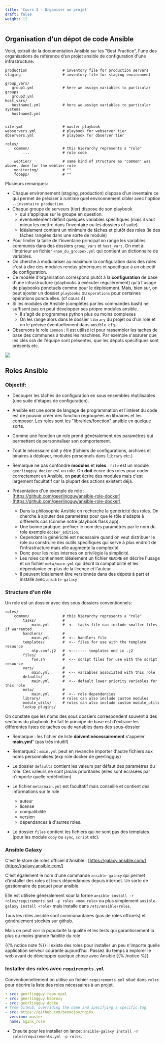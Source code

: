```yaml
---
title: 'Cours 3 - Organiser un projet'
draft: false
weight: 12
---
```


## Organisation d'un dépot de code Ansible

Voici, extrait de la documentation Ansible sur les "Best Practice", l'une des organisations de référence d'un projet ansible de configuration d'une infrastructure:

```
production                # inventory file for production servers
staging                   # inventory file for staging environment

group_vars/
   group1.yml             # here we assign variables to particular groups
   group2.yml
host_vars/
   hostname1.yml          # here we assign variables to particular systems
   hostname2.yml


site.yml                  # master playbook
webservers.yml            # playbook for webserver tier
dbservers.yml             # playbook for dbserver tier

roles/
    common/               # this hierarchy represents a "role"
        ...               # role code

    webtier/              # same kind of structure as "common" was above, done for the webtier role
    monitoring/           # ""
    fooapp/               # ""

```

Plusieurs remarques:

- Chaque environnement (staging, production) dispose d'un inventaire ce qui permet de préciser à runtime quel environnement cibler avec l'option `--inventaire production`.
- Chaque groupe de serveurs (tier) dispose de son playbook
  - qui s'applique sur le groupe en question.
  - éventuellement définit quelques variables spécifiques (mais il vaut mieux les mettre dans l'inventaire ou les dossiers cf suite).
  - Idéalement contient un minimum de tâches et plutôt des roles (ie des tâches rangées dans une sorte de module)
- Pour limiter la taille de l'inventaire principal on range les variables communes dans des dossiers `group_vars` et `host_vars`. On met à l'intérieur un fichier `<nom_du_groupe>.yml` qui contient un dictionnaire de variables. 
- On cherche à modulariser au maximum la configuration dans des roles c'est à dire des modules rendus génériques et specifique à un objectif de configuration.
- Ce modèle d'organisation correspond plutôt à la **configuration** de base d'une infrastructure (playbooks à exécuter régulièrement) qu'à l'usage de playbooks ponctuels comme pour le déploiement. Mais, bien sur, on peut ajouter un dossier `playbooks` ou `operations` pour certaines opérations ponctuelles. (cf cours 4)
- Si les modules de Ansible (complétés par les commandes bash) ne suffisent pas on peut développer ses propre modules ansible.
  - Il s'agit de programmes python plus ou moins complexes
  - On les range alors dans le dossier `library` du projet ou d'un role et on le précise éventuellement dans `ansible.cfg`.
- Observons le role `Common` :  il est utilisé ici pour rassembler les taches de base des communes à toutes les machines. Par exemple s'assurer que les clés ssh de l'équipe sont présentes, que les dépots spécifiques sont présents etc. 

![](../../images/devops/ansible2.png)

## Roles Ansible

### Objectif:

- Découper les tâches de configuration en sous ensembles réutilisables (une suite d'étapes de configuration).

- Ansible est une sorte de langage de programmation et l'intéret du code est de pouvoir créer des fonction regroupées en librairies et les composer. Les roles sont les "librairies/fonction" ansible en quelque sorte.

- Comme une fonction un role prend généralement des paramètres qui permettent de personnaliser son comportement.

- Tout le nécessaire doit y être (fichiers de configurations, archives et binaires à déployer, modules personnels dans `library` etc.)

- Remarque ne pas confondre **modules** et **roles** : `file` est un module `geerlingguy.docker` est un role. On **doit** écrire des roles pour coder correctement en Ansible, on **peut** écrire des modules mais c'est largement facultatif car la plupart des actions existent déjà.

- Présentation d'un exemple de role : [https://github.com/geerlingguy/ansible-role-docker](https://github.com/geerlingguy/ansible-role-docker)
    - Dans la philosophie Ansible on recherche la généricité des roles. On cherche à ajouter des paramètres pour que le rôle s'adapte à différents cas (comme notre playbook flask app).
    - Une bonne pratique: préfixer le nom des paramètres par le nom du role exemple `docker_edition`.
    - Cependant la généricité est nécessaire quand on veut distribuer le role ou construire des outils spécifiques qui serve à plus endroit de l'infrastructure mais elle augmente la complexité.
    - Donc pour les roles internes on privilégie la simplicité.
    - Les roles contiennent idéalement un fichier `README` en décrire l'usage et un fichier `meta/main.yml` qui décrit la compatibilité et les dépendanice en plus de la licence et l'auteur.
    - Il peuvent idéalement être versionnés dans des dépots à part et installé avec `ansible-galaxy`


### Structure d'un rôle

Un role est un dossier avec des sous dossiers conventionnels:

```
roles/
    common/               # this hierarchy represents a "role"
        tasks/            #
            main.yml      #  <-- tasks file can include smaller files if warranted
        handlers/         #
            main.yml      #  <-- handlers file
        templates/        #  <-- files for use with the template resource
            ntp.conf.j2   #  <------- templates end in .j2
        files/            #
            foo.sh        #  <-- script files for use with the script resource
        vars/             #
            main.yml      #  <-- variables associated with this role
        defaults/         #
            main.yml      #  <-- default lower priority variables for this role
        meta/             #
            main.yml      #  <-- role dependencies
        library/          # roles can also include custom modules
        module_utils/     # roles can also include custom module_utils
        lookup_plugins/
```

On constate que les noms des sous dossiers correspondent souvent à des sections du playbook. En fait le principe de base est d'extraire les différentes listes de taches ou de variables dans des sous-dossier

- Remarque : les fichier de liste **doivent nécessairement** s'appeler **main.yml**" (pas très intuitif)
- Remarque2 : `main.yml` peut en revanche importer d'autre fichiers aux noms personnalisés (exp role docker de geerlingguy)

- Le dossier `defaults` contient les valeurs par défaut des paramètres du role. Ces valeurs ne sont jamais prioritaires (elles sont écrasées par n'importe quelle redéfinition)
- Le fichier `meta/main.yml` est facultatif mais conseillé et contient des informations sur le role
  - auteur
  - license
  - compatibilité
  - version
  - dépendances à d'autres roles.
- Le dossier `files` contient les fichiers qui ne sont pas des templates (pour les module `copy` ou `sync`, `script` etc).

### Ansible Galaxy

C'est le store de roles officiel d'Ansible : [https://galaxy.ansible.com/](https://galaxy.ansible.com/)

C'est également le nom d'une commande `ansible-galaxy` qui permet d'installer des roles et leurs dépendances depuis internet. Un sorte de gestionnaire de paquet pour ansible.

Elle est utilisée généralement sour la forme `ansible install -r roles/requirements.yml -p roles <nom_role>` ou plus simplement `ansible-galaxy install <role>` mais installe dans `/etc/ansible/roles`.

Tous les rôles ansible sont communautaires (pas de roles officiels) et généralement stockés sur github.

Mais on peut voir la popularité la qualité et les tests qui garantissement la plus ou moins grande fiabilité du role

{{% notice note %}}
Il existe des roles pour installer un peu n'importe quelle application serveur courante aujourd'hui. Passez du temps à explorer le web avant de développer quelque chose avec Ansible
{{% /notice %}}

### Installer des roles avec `requirements.yml`

Conventionnellement on utilise un fichier `requirements.yml` situé dans `roles` pour décrire la liste des roles nécessaires à un projet.

```yaml
- src: geerlingguy.repo-epel
- src: geerlingguy.haproxy
- src: geerlingguy.docke
# from GitHub, overriding the name and specifying a specific tag
- src: https://github.com/bennojoy/nginx
  version: master
  name: nginx_role
```

- Ensuite pour les installer on lance: `ansible-galaxy install -r roles/requirements.yml -p roles`.


<!-- #### Dépendance entre roles

 à chaque fois avec un playbook on peut laisser la cascade de dépendances mettre nos serveurs dans un état complexe désiré
Si un role dépend d'autres roles, les dépendances sont décrite dans le fichier `meta/main.yml` comme suit

```yaml
---
dependencies:
  - role: common
    vars:
      some_parameter: 3
  - role: apache
    vars:
      apache_port: 80
  - role: postgres
    vars:
      dbname: blarg
      other_parameter: 12
``` 

Les dépendances sont exécutées automatiquement avant l'execution du role en question. Ce méchanisme permet de créer des automatisation bien organisées avec une forme de composition de roles simple pour créer des roles plus complexe : plutôt que de lancer les rôles à chaque fois avec un playbook on peut laisser la cascade de dépendances mettre nos serveurs dans un état complexe désiré. -->


<!-- 
### Tester un role en TDD avec Molécule

TODO -->